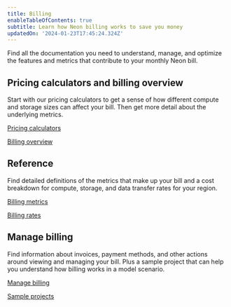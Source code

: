 ```yaml
---
title: Billing
enableTableOfContents: true
subtitle: Learn how Neon billing works to save you money
updatedOn: '2024-01-23T17:45:24.324Z'
---
```


<NewPricing/>

Find all the documentation you need to understand, manage, and optimize the features and metrics that contribute to your monthly Neon bill.

## Pricing calculators and billing overview

Start with our pricing calculators to get a sense of how different compute and storage sizes can affect your bill. Then get more detail about the underlying metrics.

<DetailIconCards>

<a href="/docs/introduction/billing-calculators" description="Our pricing calculator and cost estimator tools help you estimate your next Neon bill" icon="transactions">Pricing calculators</a>

<a href="/docs/introduction/billing-overview" description="Quick introduction to how billing works in Neon" icon="chart-bar">Billing overview</a>

</DetailIconCards>

## Reference

Find detailed definitions of the metrics that make up your bill and a cost breakdown for compute, storage, and data transfer rates for your region.

<DetailIconCards>

<a href="/docs/introduction/billing" description="Find detailed descriptions of the metrics that make up your bill" icon="trend-up">Billing metrics</a>

<a href="/docs/introduction/billing-rates" description="Reference table of billing rates per region" icon="hourglass">Billing rates</a>

</DetailIconCards>

## Manage billing

Find information about invoices, payment methods, and other actions around viewing and managing your bill. Plus a sample project that can help you understand how billing works in a model scenario.

<DetailIconCards>

<a href="/docs/introduction/manage-billing" description="Manage your monthly bill" icon="setup">Manage billing</a>

<a href="/docs/introduction/billing-sample" description="See how billing breaks down for a sample project" icon="chart-bar">Sample projects</a>

</DetailIconCards>
